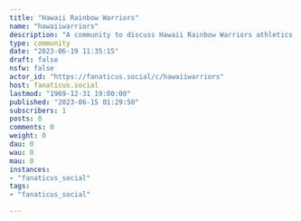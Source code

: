 ```yaml
---
title: "Hawaii Rainbow Warriors" 
name: "hawaiiwarriors"
description: "A community to discuss Hawaii Rainbow Warriors athletics.**Looking for Mods!**"
type: community
date: "2023-06-19 11:35:15"
draft: false
nsfw: false
actor_id: "https://fanaticus.social/c/hawaiiwarriors"
host: fanaticus.social
lastmod: "1969-12-31 19:00:00"
published: "2023-06-15 01:29:50"
subscribers: 1
posts: 0
comments: 0
weight: 0
dau: 0
wau: 0
mau: 0
instances:
- "fanaticus_social"
tags: 
- "fanaticus_social"

---
```

